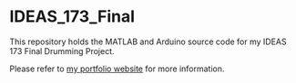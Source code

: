 # IDEAS_173_Final

This repository holds the MATLAB and Arduino source code for my IDEAS 173 Final Drumming Project.

Please refer to [my portfolio website]() for more information.

